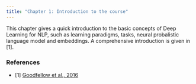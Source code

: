 ```yaml
---
title: "Chapter 1: Introduction to the course"
---
```

This chapter gives a quick introduction to the basic concepts of Deep Learning for NLP, such as learning paradigms, tasks, neural probalistic language model and embeddings. A comprehensive introduction is given in [1].

<!--more-->

### References 

- [1] [Goodfellow et al., 2016](https://www.deeplearningbook.org/)
